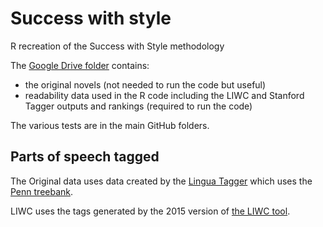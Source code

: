 # Success with style
R recreation of the Success with Style methodology

The [Google Drive folder](https://drive.google.com/drive/folders/1KsZgm4PFch6b3rUbjFqhxy9_IVJKshx5?usp=sharing) contains:

* the original novels (not needed to run the code but useful)
* readability data used in the R code including the LIWC and Stanford Tagger outputs and rankings (required to run the code)

The various tests are in the main GitHub folders. 

## Parts of speech tagged

The Original data uses data created by the [Lingua Tagger](https://metacpan.org/pod/Lingua::EN::Tagger) which uses the [Penn treebank](https://www.ling.upenn.edu/courses/Fall_2003/ling001/penn_treebank_pos.html).

LIWC uses the tags generated by the 2015 version of [the LIWC tool](https://liwc.wpengine.com/).
